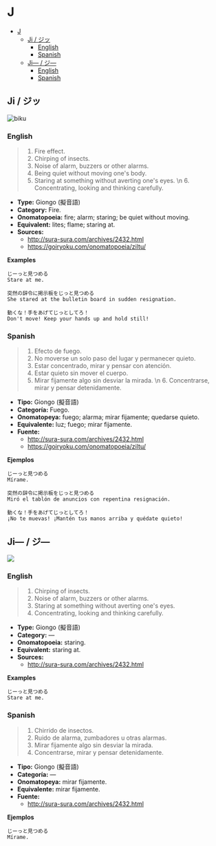 # J

-   [J](#j)
    -   [Ji / ジッ](#ji--ジッ)
        -   [English](#english)
        -   [Spanish](#spanish)
    -   [Ji— / ジ—](#ji--ジ)
        -   [English](#english-1)
        -   [Spanish](#spanish-1)

## Ji / ジッ

![biku](https://i.pinimg.com/564x/3d/75/14/3d75140b8d4805b287061f230378b3a7.jpg)

### English

> 1. Fire effect.
> 2. Chirping of insects.
> 3. Noise of alarm, buzzers or other alarms.
> 4. Being quiet without moving one's body.
> 5. Staring at something without averting one's eyes. \n 6. Concentrating, looking and thinking carefully.

-   **Type:** Giongo (擬音語)
-   **Category:** Fire.
-   **Onomatopoeia:** fire; alarm; staring; be quiet without moving.
-   **Equivalent:** lites; flame; staring at.
-   **Sources:**
    -   http://sura-sura.com/archives/2432.html
    -   https://goiryoku.com/onomatopoeia/ziltu/

**Examples**

```
じーっと見つめる
Stare at me.

突然の辞令に掲示板をじっと見つめる
She stared at the bulletin board in sudden resignation.

動くな！手をあげてじっとしてろ！
Don't move! Keep your hands up and hold still!
```

### Spanish

> 1. Efecto de fuego.
> 2. No moverse un solo paso del lugar y permanecer quieto.
> 3. Estar concentrado, mirar y pensar con atención.
> 4. Estar quieto sin mover el cuerpo.
> 5. Mirar fijamente algo sin desviar la mirada. \n 6. Concentrarse, mirar y pensar detenidamente.

-   **Tipo:** Giongo (擬音語)
-   **Categoría:** Fuego.
-   **Onomatopeya:** fuego; alarma; mirar fijamente; quedarse quieto.
-   **Equivalente:** luz; fuego; mirar fijamente.
-   **Fuente:**
    -   http://sura-sura.com/archives/2432.html
    -   https://goiryoku.com/onomatopoeia/ziltu/

**Ejemplos**

```
じーっと見つめる
Mírame.

突然の辞令に掲示板をじっと見つめる
Miró el tablón de anuncios con repentina resignación.

動くな！手をあげてじっとしてろ！
¡No te muevas! ¡Mantén tus manos arriba y quédate quieto!
```

## Ji— / ジ—

![](https://camo.githubusercontent.com/be3ddd4d98907334067622f4ace75865df2e2867b1f989d34cf12ee9fe45c030/68747470733a2f2f7866732d686431302e62617463672e6f72672f636f6d69632f373030362f3734352f3634663264373437636535356164643064616538663534372f33353637333537325f313434315f323034385f3135363230362e776562703f6163633d556d4d617265446b6a4131563177654f414e686b6941266578703d31373032353033323536)

### English

> 1. Chirping of insects.
> 2. Noise of alarm, buzzers or other alarms.
> 3. Staring at something without averting one's eyes.
> 4. Concentrating, looking and thinking carefully.

-   **Type:** Giongo (擬音語)
-   **Category:** —
-   **Onomatopoeia:** staring.
-   **Equivalent:** staring at.
-   **Sources:**
    -   http://sura-sura.com/archives/2432.html

**Examples**

```
じーっと見つめる
Stare at me.
```

### Spanish

> 1. Chirrido de insectos.
> 2. Ruido de alarma, zumbadores u otras alarmas.
> 3. Mirar fijamente algo sin desviar la mirada.
> 4. Concentrarse, mirar y pensar detenidamente.

-   **Tipo:** Giongo (擬音語)
-   **Categoría:** —
-   **Onomatopeya:** mirar fijamente.
-   **Equivalente:** mirar fijamente.
-   **Fuente:**
    -   http://sura-sura.com/archives/2432.html

**Ejemplos**

```
じーっと見つめる
Mírame.
```
